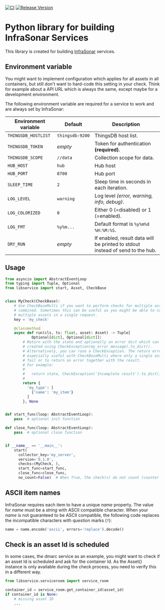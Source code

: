 [![CI](https://github.com/infrasonar/python-libservice/workflows/CI/badge.svg)](https://github.com/infrasonar/python-libservice/actions)
[![Release Version](https://img.shields.io/github/release/infrasonar/python-libservice)](https://github.com/infrasonar/python-libservice/releases)

# Python library for building InfraSonar Services

This library is created for building [InfraSonar](https://infrasonar.com) services.

## Environment variable

You might want to implement configuration which applies for all assets in all containers, but still don't want to hard-code this setting in your check.
Think for example about a API URL which is always the same, except maybe for a development environment.

The following environment variable are required for a service to work and are always set by InfraSonar:

Environment variable | Default                      | Description
-------------------- | ---------------------------- | ----------------
`THINGSDB_HOSTLIST`  | `thingsdb:9200`              | ThingsDB host list.
`THINGSDB_TOKEN`     | _empty_                      | Token for authentication **(required)**.
`THINGSDB_SCOPE`     | `//data`                     | Collection scope for data.
`HUB_HOST`           | `hub`                        | Hub host
`HUB_PORT`           | `8700`                       | Hub port
`SLEEP_TIME`         | `2`                          | Sleep time in seconds in each iteration.
`LOG_LEVEL`          | `warning`                    | Log level _(error, warning, info, debug)_.
`LOG_COLORIZED`      | `0`                          | Either 0 (=disabled) or 1 (=enabled).
`LOG_FMT`            | `%y%m...`                    | Default format is `%y%m%d %H:%M:%S`.
`DRY_RUN`            | _empty_                      | If enabled, result data will be printed to stdout instead of send to the hub.

## Usage

```python
from asyncio import AbstractEventLoop
from typing import Tuple, Optional
from libservice import start, Asset, CheckBase


class MyCheck(CheckBase):
    # Use CheckBaseMulti if you want to perform checks for multiple assets
    # combined. Sometimes this can be useful as you might be able to combine
    # multiple assets in a single request.
    key = 'my_check'

    @classmethod
    async def run(cls, ts: float, asset: Asset) -> Tuple[
            Optional[dict], Optional[dict]]:
        # Return with the state and optionally an error dict which can be
        # created using CheckException(my_error_message).to_dict().
        # Alternatively, you can rase a CheckException. The return error is
        # especially useful with CheckBaseMulti where only a single asset might
        # fail or to return an error together with the result.
        # For example:
        #
        #   return state, CheckException('Incomplete result').to_dict()
        #
        return {
          'my_type': [
            {'name': 'my_item'}
          ]
        }, None


def start_func(loop: AbstractEventLoop):
    pass  # optional init function

def close_func(loop: AbstractEventLoop):
    pass  # optional close function


if __name__ == '__main__':
    start(
      collector_key='my_server',
      version='0.1.0',
      checks=(MyCheck, ),
      start_func=start_func,
      close_func=close_func,
      no_count=False)  # When True, the check(s) do not count (counter + lastseen)

```

## ASCII item names

InfraSonar requires each item to have a unique _name_ property. The value for _name_ must be a _string_ with ASCII compatible character.
When your _name_ is not guaranteed to be ASCII compatible, the following code replaces the incompatible characters with question marks (`?`):

```python
name = name.encode('ascii', errors='replace').decode()
```

## Check is an asset Id is scheduled

In some cases, the dmarc service as an example, you might want to check if an asset Id is scheduled and ask for the container Id.
As the Asset() instance is only available during the check process, you need to verify this in a different way.

```python
from libservice.serviceroom import service_room

container_id = service_room.get_container_id(asset_id)
if container_id is None:
    # missing asset ID
    ...
```
